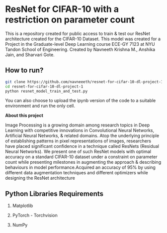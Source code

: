 # ResNet for CIFAR-10 with a restriction on parameter count
This is a repository created for public access to train &amp; test our ResNet architecture created for the CIFAR-10 Dataset. This model was created for a Project in the Graduate-level Deep Learning course ECE-GY 7123 at NYU Tandon School of Engineering. Created by Navneeth Krishna M., Anshika Jain, and Sharvari Gote.

## How to run?
```bash
git clone https://github.com/navneeeth/resnet-for-cifar-10-dl-project-1
cd resnet-for-cifar-10-dl-project-1
python resnet_model_train_and_test.py
```
You can also choose to upload the ipynb version of the code to a suitable environment and run the only cell.

 **About this project**
 
Image Processing is a growing domain among research topics in Deep Learning with
competitive innovations in Convolutional Neural Networks, Artificial Neural Networks,
& related domains. Atop the underlying principle of establishing patterns in pixel
representations of images, researchers have placed significant confidence in a technique
called ResNets (Residual Neural Networks). We present one of such ResNet models with
optimal accuracy on a standard CIFAR-10 dataset under a constraint on parameter count
while presenting milestones in augmenting the approach & describing behaviours in
model performance.Acquired an accuracy of 95% by using different data augmentation techniques and different optimizers while 
designing the ResNet architecture


## Python Libraries Requirements 
1. Matplotlib 

2. PyTorch - Torchvision 

3. NumPy 

